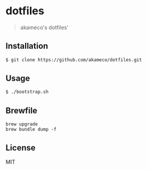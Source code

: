 # dotfiles
> akameco's dotfiles'

## Installation
```sh
$ git clone https://github.com/akameco/dotfiles.git
```

## Usage
```sh
$ ./bootstrap.sh
```

## Brewfile

```
brew upgrade
brew bundle dump -f
```

## License
MIT

